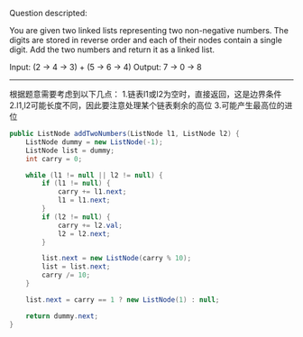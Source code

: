 Question descripted:

You are given two linked lists representing two non-negative numbers. The digits are stored in reverse order and each of their nodes contain a single digit. Add the two numbers and return it as a linked list.

Input: (2 -> 4 -> 3) + (5 -> 6 -> 4)
Output: 7 -> 0 -> 8

---

根据题意需要考虑到以下几点：
1.链表l1或l2为空时，直接返回，这是边界条件
2.l1,l2可能长度不同，因此要注意处理某个链表剩余的高位
3.可能产生最高位的进位

```java
public ListNode addTwoNumbers(ListNode l1, ListNode l2) {
	ListNode dummy = new ListNode(-1);
	ListNode list = dummy; 
	int carry = 0;

	while (l1 != null || l2 != null) {
		if (l1 != null) {
			carry += l1.next;
			l1 = l1.next;
		}
		if (l2 != null) {
			carry += l2.val;
			l2 = l2.next;
		}

		list.next = new ListNode(carry % 10);
		list = list.next;
		carry /= 10;
	}

	list.next = carry == 1 ? new ListNode(1) : null;

	return dummy.next;
}
```